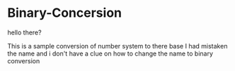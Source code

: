 # Binary-Concersion


hello there?

This is a sample conversion of number system to there base 
I had mistaken the name and i don't have a clue on how to change the name to binary conversion
